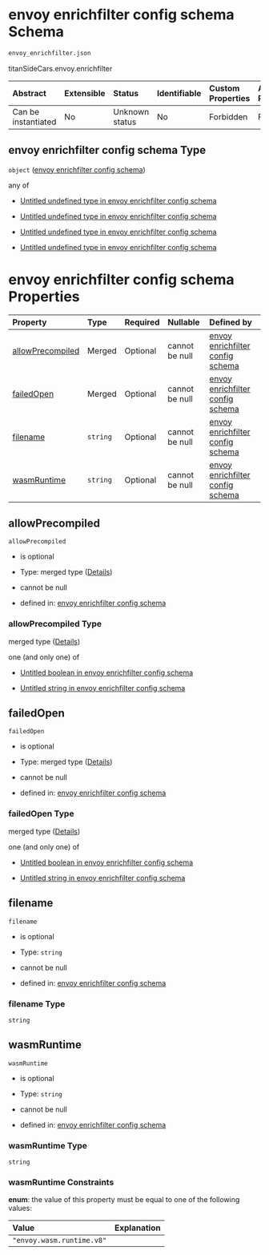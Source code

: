 # envoy enrichfilter config schema Schema

```txt
envoy_enrichfilter.json
```

titanSideCars.envoy.enrichfilter

| Abstract            | Extensible | Status         | Identifiable | Custom Properties | Additional Properties | Access Restrictions | Defined In                                                                        |
| :------------------ | :--------- | :------------- | :----------- | :---------------- | :-------------------- | :------------------ | :-------------------------------------------------------------------------------- |
| Can be instantiated | No         | Unknown status | No           | Forbidden         | Forbidden             | none                | [envoy\_enrichfilter.json](../out/envoy_enrichfilter.json "open original schema") |

## envoy enrichfilter config schema Type

`object` ([envoy enrichfilter config schema](envoy_enrichfilter.md))

any of

* [Untitled undefined type in envoy enrichfilter config schema](envoy_enrichfilter-anyof-0.md "check type definition")

* [Untitled undefined type in envoy enrichfilter config schema](envoy_enrichfilter-anyof-1.md "check type definition")

* [Untitled undefined type in envoy enrichfilter config schema](envoy_enrichfilter-anyof-2.md "check type definition")

* [Untitled undefined type in envoy enrichfilter config schema](envoy_enrichfilter-anyof-3.md "check type definition")

# envoy enrichfilter config schema Properties

| Property                              | Type     | Required | Nullable       | Defined by                                                                                                                                   |
| :------------------------------------ | :------- | :------- | :------------- | :------------------------------------------------------------------------------------------------------------------------------------------- |
| [allowPrecompiled](#allowprecompiled) | Merged   | Optional | cannot be null | [envoy enrichfilter config schema](envoy_enrichfilter-properties-allowprecompiled.md "envoy_enrichfilter.json#/properties/allowPrecompiled") |
| [failedOpen](#failedopen)             | Merged   | Optional | cannot be null | [envoy enrichfilter config schema](envoy_enrichfilter-properties-failedopen.md "envoy_enrichfilter.json#/properties/failedOpen")             |
| [filename](#filename)                 | `string` | Optional | cannot be null | [envoy enrichfilter config schema](envoy_enrichfilter-properties-filename.md "envoy_enrichfilter.json#/properties/filename")                 |
| [wasmRuntime](#wasmruntime)           | `string` | Optional | cannot be null | [envoy enrichfilter config schema](envoy_enrichfilter-properties-wasmruntime.md "envoy_enrichfilter.json#/properties/wasmRuntime")           |

## allowPrecompiled



`allowPrecompiled`

* is optional

* Type: merged type ([Details](envoy_enrichfilter-properties-allowprecompiled.md))

* cannot be null

* defined in: [envoy enrichfilter config schema](envoy_enrichfilter-properties-allowprecompiled.md "envoy_enrichfilter.json#/properties/allowPrecompiled")

### allowPrecompiled Type

merged type ([Details](envoy_enrichfilter-properties-allowprecompiled.md))

one (and only one) of

* [Untitled boolean in envoy enrichfilter config schema](envoy_enrichfilter-properties-allowprecompiled-oneof-0.md "check type definition")

* [Untitled string in envoy enrichfilter config schema](envoy_enrichfilter-properties-allowprecompiled-oneof-1.md "check type definition")

## failedOpen



`failedOpen`

* is optional

* Type: merged type ([Details](envoy_enrichfilter-properties-failedopen.md))

* cannot be null

* defined in: [envoy enrichfilter config schema](envoy_enrichfilter-properties-failedopen.md "envoy_enrichfilter.json#/properties/failedOpen")

### failedOpen Type

merged type ([Details](envoy_enrichfilter-properties-failedopen.md))

one (and only one) of

* [Untitled boolean in envoy enrichfilter config schema](envoy_enrichfilter-properties-failedopen-oneof-0.md "check type definition")

* [Untitled string in envoy enrichfilter config schema](envoy_enrichfilter-properties-failedopen-oneof-1.md "check type definition")

## filename



`filename`

* is optional

* Type: `string`

* cannot be null

* defined in: [envoy enrichfilter config schema](envoy_enrichfilter-properties-filename.md "envoy_enrichfilter.json#/properties/filename")

### filename Type

`string`

## wasmRuntime



`wasmRuntime`

* is optional

* Type: `string`

* cannot be null

* defined in: [envoy enrichfilter config schema](envoy_enrichfilter-properties-wasmruntime.md "envoy_enrichfilter.json#/properties/wasmRuntime")

### wasmRuntime Type

`string`

### wasmRuntime Constraints

**enum**: the value of this property must be equal to one of the following values:

| Value                     | Explanation |
| :------------------------ | :---------- |
| `"envoy.wasm.runtime.v8"` |             |
